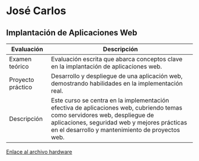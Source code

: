 # José Carlos

## Implantación de Aplicaciones Web

| Evaluación         | Descripción                                                                                           |
| ------------------- | ------------------------------------------------------------------------------------------------------- |
| Examen teórico      | Evaluación escrita que abarca conceptos clave en la implantación de aplicaciones web.                 |
| Proyecto práctico   | Desarrollo y despliegue de una aplicación web, demostrando habilidades en la implementación real.     |
| Descripción         | Este curso se centra en la implementación efectiva de aplicaciones web, cubriendo temas como servidores web, despliegue de aplicaciones, seguridad web y mejores prácticas en el desarrollo y mantenimiento de proyectos web.                      |

[Enlace al archivo hardware](.\hardware\hardware1.md)
